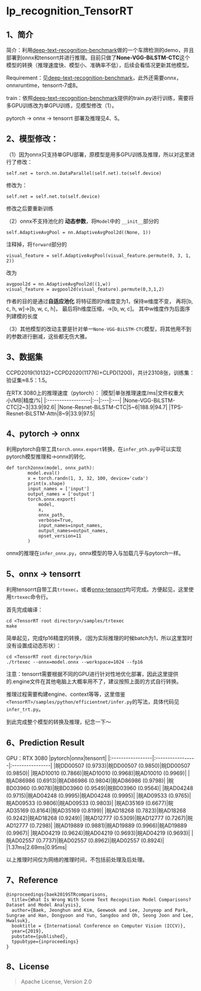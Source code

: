 # lp_recognition_TensorRT

## 1、简介

简介：利用[deep-text-recognition-benchmark](https://github.com/clovaai/deep-text-recognition-benchmark)做的一个车牌检测的demo，并且部署到onnx和tensorrt并进行推理。目前只做了**None-VGG-BiLSTM-CTC**这个模型的转换（推理速度快、模型小、准确率不低），后续会看情况更新其他模型。

Requirement：见[deep-text-recognition-benchmark](https://github.com/clovaai/deep-text-recognition-benchmark)，此外还需要onnx，onnxruntime，tensorrt-7或8。

train：依照[deep-text-recognition-benchmark](https://github.com/clovaai/deep-text-recognition-benchmark)提供的train.py进行训练，需要将多GPU训练改为单GPU训练，见模型修改（1）。

pytorch -> onnx -> tensorrt 部署及推理见4、5。

## 2、模型修改：

（1）因为onnx只支持单GPU部署，原模型是用多GPU训练及推理，所以对这里进行了修改：
```
self.net = torch.nn.DataParallel(self.net).to(self.device) 
```
修改为：
```
self.net = self.net.to(self.device)
```
修改之后要重新训练

（2）onnx不支持池化的 **动态参数**，将`Model`中的 `__init__`部分的
```
self.AdaptiveAvgPool = nn.AdaptiveAvgPool2d((None, 1))
```
注释掉，将`forward`部分的
```
visual_feature = self.AdaptiveAvgPool(visual_feature.permute(0, 3, 1, 2))
```
改为
```
avgpool2d = nn.AdaptiveAvgPool2d((1,w))
visual_feature = avgpool2d(visual_feature).permute(0,3,1,2)
```
作者的目的是通过**自适应池化** 将特征图的h维度变为1，保持w维度不变，
再将[b, c, h, w]->[b, w, c, h]，
最后将h维度压缩，->[b, w, c]。
其中w维度作为后面序列建模的长度

（3）其他模型的改动主要是针对单一`None-VGG-BiLSTM-CTC`模型，将其他用不到的参数进行删减，这些都无伤大雅。

## 3、数据集

CCPD2019(10132)+CCPD2020(11776)+CLPD(1200)，共计23108张，训练集：验证集≈8.5：1.5。

在RTX 3080上的推理速度（pytorch）：
|模型|单张推理速度/ms|文件权重大小/MB|精度/%|
|:------------------|:--|:---|:---|
|None-VGG-BiLSTM-CTC|2~3|33.9|92.6|
|None-Resnet-BiLSTM-CTC|5~6|188.9|94.7|
|TPS-Resnet-BiLSTM-Attn|8~9|33.9|97.5|

## 4、pytorch -> onnx

利用pytorch自带工具`torch.onnx.export`转换，在`infer_pth.py`中可以实现pytorch模型推理和->onnx的转化.
```
def torch2onnx(model, onnx_path):
        model.eval()
        x = torch.randn(1, 3, 32, 100, device='cuda')
        print(x.shape)
        input_names = ['input']
        output_names = ['output']
        torch.onnx.export(
            model,
            x,
            onnx_path,
            verbose=True,
            input_names=input_names,
            output_names=output_names,
            opset_version=11 
        )
```
onnx的推理在`infer_onnx.py`，onnx模型的导入与加载几乎与pytorch一样。

## 5、onnx -> tensorrt

利用tensorrt自带工具`trtexec`，或者[onnx-tensorrt](https://github.com/onnx/onnx-tensorrt)均可完成。方便起见，这里使用`trtexec`命令行。

首先完成编译：
```shell
cd <TensorRT root directory>/samples/trtexec
make
```
简单起见，完成fp16精度的转换，（因为实际推理的时候batch为1，所以这里暂时没有设置成动态形状）：
```
cd <TensorRT root directory>/bin
./trtexec --onnx=model.onnx --workspace=1024 --fp16 
```
注意：tensorrt需要根据不同的GPU进行针对性地优化部署，因此这里提供的.engine文件在其他电脑上大概率用不了，建议按照上面的方式自行转换。

推理过程需要构建engine、context等等，这里借鉴`<TensorRT>/samples/python/efficientnet/infer.py`的写法，具体代码见`infer_trt.py`。

到此完成整个模型的转换及推理，纪念一下～

## 6、Prediction Result 
    
GPU：RTX 3080
|pytorch|onnx|tensorrt|
|:-----------------|:-----------------|:----------------|
|皖DD00507 (0.9733)|皖DD00507 (0.9850)|皖DD00507 (0.9850)|
|皖AD10010 (0.7866)|皖AD10010 (0.9968)|皖AD10010 (0.9969)|
|皖AD86986 (0.6913)|皖AD86986 (0.9804)|皖AD86986 (0.9798)|
|皖BD03960 (0.9078)|皖BD03960 (0.9549)|皖BD03960 (0.9564)|
|皖AD04248 (0.9715)|皖AD04248 (0.9995)|皖AD04248 (0.9995)|
|皖AD09533 (0.9765)|皖AD09533 (0.9806)|皖AD09533 (0.9803)|
|皖AD35169 (0.6677)|皖AD35169 (0.8164)|皖AD35169 (0.8199)|
|皖AD18268 (0.7823)|皖AD18268 (0.9242)|皖AD18268 (0.9249)|
|皖AD12777 (0.5309)|皖AD12777 (0.7267)|皖AD12777 (0.7298)|
|皖AD19889 (0.9881)|皖AD19889 (0.9966)|皖AD19889 (0.9967)|
|皖AD04219 (0.9624)|皖AD04219 (0.9693)|皖AD04219 (0.9693)|
|皖AD02557 (0.7737)|皖AD02557 (0.8962)|皖AD02557 (0.8924)|
|1.37ms|2.69ms|0.95ms|
    
以上推理时间仅为网络的推理时间，不包括前处理及后处理。

## 7、Reference
```
@inproceedings{baek2019STRcomparisons,
  title={What Is Wrong With Scene Text Recognition Model Comparisons? Dataset and Model Analysis},
  author={Baek, Jeonghun and Kim, Geewook and Lee, Junyeop and Park, Sungrae and Han, Dongyoon and Yun, Sangdoo and Oh, Seong Joon and Lee, Hwalsuk},
  booktitle = {International Conference on Computer Vision (ICCV)},
  year={2019},
  pubstate={published},
  tppubtype={inproceedings}
}
```
## 8、License
> Apache License, Version 2.0
